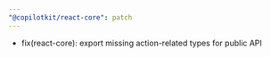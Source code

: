 ```yaml
---
"@copilotkit/react-core": patch
---
```


- fix(react-core): export missing action-related types for public API
